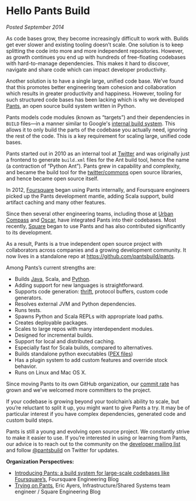 Hello Pants Build
=================

*Posted September 2014*

As code bases grow, they become increasingly difficult to work with.
Builds get ever slower and existing tooling doesn’t scale. One solution
is to keep splitting the code into more and more independent
repositories. However, as growth continues you end up with hundreds of
free-floating codebases with hard-to-manage dependencies. This makes it
hard to discover, navigate and share code which can impact developer
productivity.

Another solution is to have a single large, unified code base. We’ve
found that this promotes better engineering team cohesion and
collaboration which results in greater productivity and happiness.
However, tooling for such structured code bases has been lacking which
is why we developed [Pants](http://pantsbuild.org/), an open
source build system written in Python.

Pants models code modules (known as “targets”) and their dependencies in
`BUILD` files—in a manner similar to Google's [internal build
system](http://google-engtools.blogspot.com/2011/08/build-in-cloud-how-build-system-works.html).
This allows it to only build the parts of the codebase you actually
need, ignoring the rest of the code. This is a key requirement for
scaling large, unified code bases.

Pants started out in 2010 as an internal tool at
[Twitter](https://twitter.com/) and was originally just a frontend to
generate `build.xml` files for the Ant build tool, hence the name (a
contraction of “Python Ant”). Pants grew in capability and complexity,
and became the build tool for the
[twitter/commons](https://github.com/twitter/commons/) open source
libraries, and hence became open source itself.

In 2012, [Foursquare](https://foursquare.com/) began using Pants
internally, and Foursquare engineers picked up the Pants development
mantle, adding Scala support, build artifact caching and many other
features.

Since then several other engineering teams, including those at [Urban
Compass](https://www.urbancompass.com/) and
[Oscar](https://www.hioscar.com/?locale=en), have integrated Pants into
their codebases. Most recently, [Square](https://squareup.com/) began to
use Pants and has also contributed significantly to its development.

As a result, Pants is a true independent open source project with
collaborators across companies and a growing development community. It
now lives in a standalone repo at <https://github.com/pantsbuild/pants>.

Among Pants’s current strengths are:

-   Builds [Java](http://pantsbuild.org/JVMProjects.html), Scala,
    and [Python](http://pantsbuild.org/python-readme.html).
-   Adding support for new languages is straightforward.
-   Supports code generation:
    [thrift](http://pantsbuild.org/ThriftDeps.html), protocol
    buffers, custom code generators.
-   Resolves external JVM and Python dependencies.
-   Runs tests.
-   Spawns Python and Scala REPLs with appropriate load paths.
-   Creates deployable packages.
-   Scales to large repos with many interdependent modules.
-   Designed for incremental builds.
-   Support for local and distributed caching.
-   Especially fast for Scala builds, compared to alternatives.
-   Builds standalone python executables ([PEX
    files](http://pex.readthedocs.org/))
-   Has a plugin system to add custom features and override stock
    behavior.
-   Runs on Linux and Mac OS X.

Since moving Pants to its own GitHub organization, our [commit
rate](https://github.com/pantsbuild/pants/graphs/contributors) has grown
and we’ve welcomed more committers to the project.

If your codebase is growing beyond your toolchain’s ability to scale,
but you’re reluctant to split it up, you might want to give Pants a try.
It may be of particular interest if you have complex dependencies,
generated code and custom build steps.

Pants is still a young and evolving open source project. We constantly
strive to make it easier to use. If you’re interested in using or
learning from Pants, our advice is to reach out to the community on the
[developer mailing
list](http://pantsbuild.org/howto_contribute.html) and follow
[@pantsbuild](https://twitter.com/pantsbuild) on Twitter for updates.

**Organization Perspectives:**

-   [Introducing Pants: a build system for large-scale codebases like
    Foursquare’s](http://engineering.foursquare.com/2014/09/16/introducing-pants-a-build-system-for-large-scale-codebases-like-foursquares/),
    Foursquare Engineering Blog
-   [Trying on
    Pants](http://corner.squareup.com/2014/09/trying-on-pants.html),
    Eric Ayers, Infrastructure/Shared Systems team engineer / Square
    Engineering Blog

